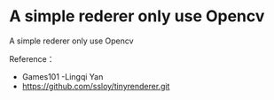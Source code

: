 # A simple rederer only use Opencv
A simple rederer only use Opencv

Reference：
* Games101 -Lingqi Yan
* https://github.com/ssloy/tinyrenderer.git